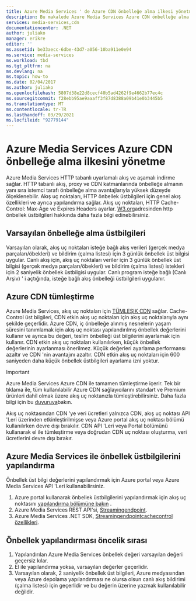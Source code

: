 ```yaml
---
title: Azure Media Services ' de Azure CDN önbelleğe alma ilkesi yönetme | Microsoft Docs
description: Bu makalede Azure Media Services Azure CDN önbelleğe alma ilkesinin nasıl yönetileceği açıklanmaktadır.
services: media-services,cdn
documentationcenter: .NET
author: juliako
manager: erikre
editor: ''
ms.assetid: be33aecc-6dbe-43d7-a056-10ba911e0e94
ms.service: media-services
ms.workload: tbd
ms.tgt_pltfrm: na
ms.devlang: na
ms.topic: how-to
ms.date: 02/04/2017
ms.author: juliako
ms.openlocfilehash: 5807d38e22d8cecf40b5ad4262f9e4662b77ec4c
ms.sourcegitcommit: f28ebb95ae9aaaff3f87d8388a09b41e0b3445b5
ms.translationtype: MT
ms.contentlocale: tr-TR
ms.lasthandoff: 03/29/2021
ms.locfileid: "92779144"
---
```

# <a name="manage-azure-cdn-caching-policy-in-azure-media-services"></a>Azure Media Services Azure CDN önbelleğe alma ilkesini yönetme
Azure Media Services HTTP tabanlı uyarlamalı akış ve aşamalı indirme sağlar. HTTP tabanlı akış, proxy ve CDN katmanlarında önbelleğe almanın yanı sıra istemci tarafı önbelleğe alma avantajlarıyla yüksek düzeyde ölçeklenebilir. Akış uç noktaları, HTTP önbellek üstbilgileri için genel akış özellikleri ve ayrıca yapılandırma sağlar. Akış uç noktaları, HTTP Cache-Control: Max-Age ve Expires Headers ayarlar. [W3.org](https://www.w3.org/Protocols/rfc2616/rfc2616-sec13.html)adresinden http önbellek üstbilgileri hakkında daha fazla bilgi edinebilirsiniz.

## <a name="default-caching-headers"></a>Varsayılan önbelleğe alma üstbilgileri
Varsayılan olarak, akış uç noktaları isteğe bağlı akış verileri (gerçek medya parçaları/öbekleri) ve bildirim (çalma listesi) için 3 günlük önbellek üst bilgisi uygular. Canlı akış için, akış uç noktaları veriler için 3 günlük önbellek üst bilgisi (gerçek medya parçaları/öbekleri) ve bildirim (çalma listesi) istekleri için 2 saniyelik önbellek üstbilgisi uygular. Canlı program isteğe bağlı (Canlı Arşiv) ' i açtığında, isteğe bağlı akış önbelleği üstbilgileri uygulanır.

## <a name="azure-cdn-integration"></a>Azure CDN tümleştirme
Azure Media Services, akış uç noktaları için [TÜMLEŞIK CDN](https://azure.microsoft.com/updates/azure-media-services-now-fully-integrated-with-azure-cdn/) sağlar. Cache-Control üst bilgileri, CDN etkin akış uç noktaları için akış uç noktalarıyla aynı şekilde geçerlidir. Azure CDN, iç önbelleğe alınmış nesnelerin yaşam süresini tanımlamak için akış uç noktası yapılandırılmış önbellek değerlerini kullanır ve ayrıca bu değeri, teslim önbelleği üst bilgilerini ayarlamak için kullanır. CDN etkin akış uç noktaları kullanılırken, küçük önbellek değerlerinin ayarlanması önerilmez. Küçük değerleri ayarlama performansı azaltır ve CDN 'nin avantajını azaltır. CDN etkin akış uç noktaları için 600 saniyeden daha küçük önbellek üstbilgileri ayarlama izni yoktur.

> [!IMPORTANT]
>Azure Media Services Azure CDN ile tamamen tümleştirme içerir. Tek bir tıklama ile, tüm kullanılabilir Azure CDN sağlayıcılarını standart ve Premium ürünleri dahil olmak üzere akış uç noktanızla tümleştirebilirsiniz. Daha fazla bilgi için bu [duyuruya](https://azure.microsoft.com/blog/standardstreamingendpoint/)bakın.
> 
> Akış uç noktasından CDN 'ye veri ücretleri yalnızca CDN, akış uç noktası API 'Leri üzerinden etkinleştirilmişse veya Azure portal akış uç noktası bölümü kullanılırken devre dışı bırakılır. CDN API 'Leri veya Portal bölümünü kullanarak el ile tümleştirme veya doğrudan CDN uç noktası oluşturma, veri ücretlerini devre dışı bırakır.

## <a name="configuring-cache-headers-with-azure-media-services"></a>Azure Media Services ile önbellek üstbilgilerini yapılandırma
Önbellek üst bilgi değerlerini yapılandırmak için Azure portal veya Azure Media Services API 'Leri kullanabilirsiniz.

1. Azure portal kullanarak önbellek üstbilgilerini yapılandırmak için akış uç noktasını [yapılandırma bölümüne bakın](../media-services/previous/media-services-portal-manage-streaming-endpoints.md) .
2. Azure Media Services REST API'si, [Streamingendpoint](/rest/api/media/operations/streamingendpoint#StreamingEndpointCacheControl).
3. Azure Media Services .NET SDK, [Streamingendpointcachecontrol özellikleri](/dotnet/api/microsoft.windowsazure.mediaservices.client.streamingendpointcachecontrol).

## <a name="cache-configuration-precedence-order"></a>Önbellek yapılandırması öncelik sırası
1. Yapılandırılan Azure Media Services önbellek değeri varsayılan değeri geçersiz kılar.
2. El ile yapılandırma yoksa, varsayılan değerler geçerlidir.
3. Varsayılan olarak, 2 saniyelik önbellek üst bilgileri, Azure medyasından veya Azure depolama yapılandırması ne olursa olsun canlı akış bildirimi (çalma listesi) için geçerlidir ve bu değerin üzerine yazmak kullanılabilir değildir.